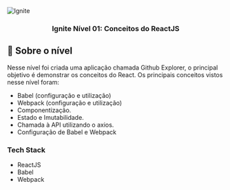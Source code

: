 <img alt="Ignite" src="https://startupi.com.br/wp-content/uploads/2020/11/tecnologia-1-870x250.jpg" />

<h3 align="center">
  Ignite Nível 01: Conceitos do ReactJS
</h3>

## :rocket: Sobre o nível

Nesse nível foi criada uma aplicação chamada Github Explorer, o principal objetivo é demonstrar os conceitos do React. Os principais conceitos vistos nesse nível foram:

- Babel (configuração e utilização)
- Webpack (configuração e utilização)
- Componentização.
- Estado e Imutabilidade.
- Chamada à API utilizando o axios.
- Configuração de Babel e Webpack

### Tech Stack

- ReactJS
- Babel
- Webpack
